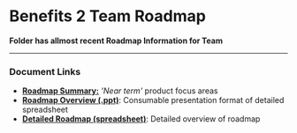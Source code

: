# Benefits 2 Team Roadmap 
**Folder has allmost recent Roadmap Information for Team** 

---

### **Document Links**
- [**Roadmap Summary:**](https://github.com/department-of-veterans-affairs/va.gov-team/blob/master/teams/benefits-portfolio/benefits-memorials-2/roadmap.md) _'Near term'_ product focus areas
- [**Roadmap Overview (.ppt)**](tbd): Consumable presentation format of detailed spreadsheet
- [**Detailed Roadmap (spreadsheet)**](tbd): Detailed overview of roadmap


